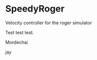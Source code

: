 SpeedyRoger
===========

Velocity controller for the roger simulator

Test test test.

Mordechai

jay
